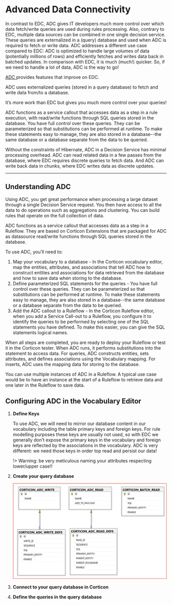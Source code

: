 # Advanced Data Connectivity

In contrast to EDC, ADC gives IT developers much more control over which data fetch/write queries are used during rules processing. Also, contrary to EDC, multiple data sources can be combined in one single decision service. These queries are externalized in a (query) database and used when ADC is required to fetch or write data. ADC addresses a different use case compared to EDC: ADC is optimized to handle large volumes of data (potentially millions of rows) and efficiently fetches and writes data back in batched updates. In comparison with EDC, it is much (much!) quicker. So, if we need to handle a lot of data, ADC is the way to go!


[ADC ](https://documentation.progress.com/output/ua/Corticon/#page/corticon%2Foverview-of-the-advanced-data-connector.html%23)provides features that improve on EDC.

ADC uses externalized queries (stored in a query database) to fetch and write data from/to a database. 

It’s more work than EDC but gives you much more control over your queries!


ADC functions as a service callout that accesses data as a step in a rule execution, with read/write functions through SQL queries stored in the database. You have full control over these queries. They can be parameterized so that substitutions can be performed at runtime. To make these statements easy to manage, they are also stored in a database--the same database or a database separate from the data to be queried.

Without the constraints of Hibernate, ADC in a Decision Service has minimal processing overhead. ADC can read related data in a few passes from the database, where EDC requires discrete queries to fetch data. And ADC can write back data in chunks, where EDC writes data as discrete updates.

---

## Understanding ADC

Using ADC, you get great performance when processing a large dataset through a single Decision Service request. You then have access to all the data to do operations such as aggregations and clustering. You can build rules that operate on the full collection of data. 

ADC functions as a service callout that accesses data as a step in a Ruleflow. They are based on Corticon Extensions that are packaged for ADC as datasource read/write functions through SQL queries stored in the database.

To use ADC, you’ll need to:
1. Map your vocabulary to a database - In the Corticon vocabulary editor, map the entities, attributes, and associations that tell ADC how to construct entities and associations for data retrieved from the database and how to save data when storing to the database.
2. Define parameterized SQL statements for the queries - You have full control over these queries. They can be parameterized so that substitutions can be performed at runtime. To make these statements easy to manage, they are also stored in a database--the same database or a database separate from the data to be queried.
3. Add the ADC callout to a Ruleflow - In the Corticon Ruleflow editor, when you add a Service Call-out to a Ruleflow, you configure it to identify the queries to be performed by selecting one of the SQL statements you have defined. To make this easier, you can give the SQL statements logical names.

When all steps are completed, you are ready to deploy your Ruleflow or test it in the Corticon tester. When ADC runs, it performs substitutions into the statement to access data. For queries, ADC constructs entities, sets attributes, and defines associations using the Vocabulary mapping. For inserts, ADC uses the mapping data for storing to the database.

You can use multiple instances of ADC in a Ruleflow. A typical use case would be to have an instance at the start of a Ruleflow to retrieve data and one later in the Ruleflow to save data.

## Configuring ADC in the Vocabulary Editor


1. **Define Keys**

    To use ADC, we will need to mirror our database content in our vocabulary including the table primary keys and foreign keys. For rule modelling purposes these keys are usually not used, so with EDC we generally don’t expose the primary keys in the vocabulary and foreign keys are reflected by the associations in the vocabulary. ADC is very different: we need those keys in order top read and persist our data!

    !> Warning: be very meticulous naming your attributes respecting lower/upper case!!

2. **Create your query database**

    ![Alt text](../../assets/adc%20ERD%20format.png)


3. **Connect to your query database in Corticon**


4. **Define the queries in the query database**


